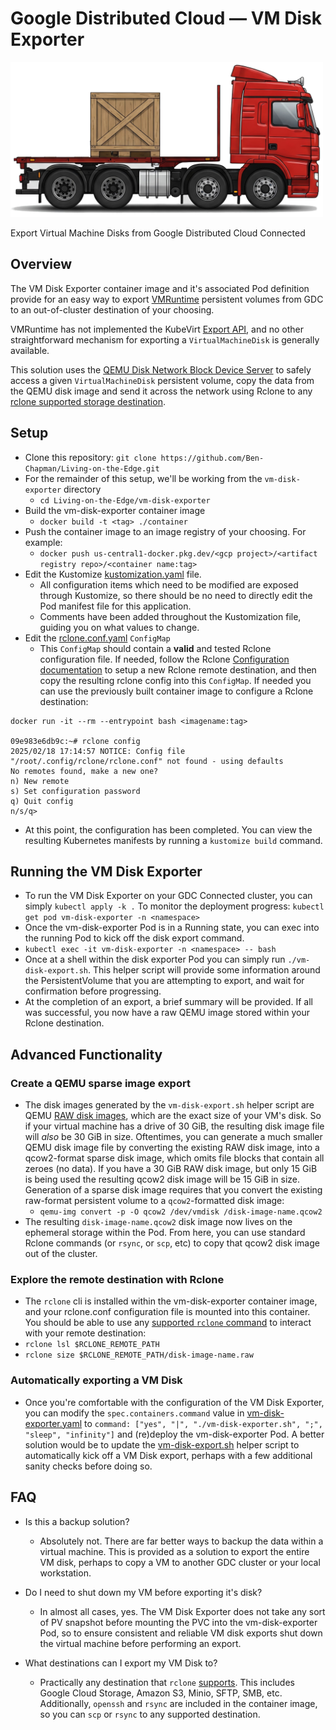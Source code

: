 # Google Distributed Cloud — VM Disk Exporter
<p align="left"><img src="../experimental/img/vm-disk-exporter.png" alt="A side-profile illustration of a lorrie with a flatbed trailer. The lorrie is hauling a wooden container."  width="500px"></p>
Export Virtual Machine Disks from Google Distributed Cloud Connected 

## Overview

The VM Disk Exporter container image and it's associated Pod definition provide for an easy way to export [VMRuntime](https://cloud.google.com/kubernetes-engine/distributed-cloud/bare-metal/docs/vm-runtime/overview) persistent volumes from GDC to an out-of-cluster destination of your choosing. 

VMRuntime has not implemented the KubeVirt [Export API](https://kubevirt.io/user-guide/storage/export_api/), and no other straightforward mechanism for exporting a `VirtualMachineDisk` is generally available.

This solution uses the [QEMU Disk Network Block Device Server](https://www.qemu.org/docs/master/tools/qemu-nbd.html) to safely access a given `VirtualMachineDisk` persistent volume, copy the data from the QEMU disk image and send it across the network using Rclone to any [rclone supported storage destination](https://rclone.org/overview/).

## Setup
- Clone this repository: `git clone https://github.com/Ben-Chapman/Living-on-the-Edge.git`
- For the remainder of this setup, we'll be working from the `vm-disk-exporter` directory
  - `cd Living-on-the-Edge/vm-disk-exporter`
- Build the vm-disk-exporter container image
  - `docker build -t <tag> ./container`
- Push the container image to an image registry of your choosing. For example:
  - `docker push us-central1-docker.pkg.dev/<gcp project>/<artifact registry repo>/<container name:tag>`
- Edit the Kustomize [kustomization.yaml](kustomization.yaml) file.
  - All configuration items which need to be modified are exposed through Kustomize, so there should be no need to directly edit the Pod manifest file for this application.
  - Comments have been added throughout the Kustomization file, guiding you on what values to change.
- Edit the [rclone.conf.yaml](rclone.conf.yaml) `ConfigMap`
  - This `ConfigMap` should contain a **valid** and tested Rclone configuration file. If needed, follow the Rclone [Configuration documentation](https://rclone.org/docs/#configure) to setup a new Rclone remote destination, and then copy the resulting rclone config into this `ConfigMap`. If needed you can use the previously built container image to configure a Rclone destination:
```
docker run -it --rm --entrypoint bash <imagename:tag>

09e983e6db9c:~# rclone config
2025/02/18 17:14:57 NOTICE: Config file "/root/.config/rclone/rclone.conf" not found - using defaults
No remotes found, make a new one?
n) New remote
s) Set configuration password
q) Quit config
n/s/q>
```
- At this point, the configuration has been completed. You can view the resulting Kubernetes manifests by running a `kustomize build` command.


## Running the VM Disk Exporter
- To run the VM Disk Exporter on your GDC Connected cluster, you can simply `kubectl apply -k .` To monitor the deployment progress: `kubectl get pod vm-disk-exporter -n <namespace>`
- Once the vm-disk-exporter Pod is in a Running state, you can exec into the running Pod to kick off the disk export command.
-   `kubectl exec -it vm-disk-exporter -n <namespace> -- bash`
-   Once at a shell within the disk exporter Pod you can simply run `./vm-disk-export.sh`. This helper script will provide some information around the PersistentVolume that you are attempting to export, and wait for confirmation before progressing.
-   At the completion of an export, a brief summary will be provided. If all was successful, you now have a raw QEMU image stored within your Rclone destination.

## Advanced Functionality
### Create a QEMU sparse image export
- The disk images generated by the `vm-disk-export.sh` helper script are QEMU [RAW disk images](https://qemu-project.gitlab.io/qemu/system/images.html#cmdoption-image-formats-arg-raw), which are the exact size of your VM's disk. So if your virtual machine has a drive of 30 GiB, the resulting disk image file will *also* be 30 GiB in size. Oftentimes, you can generate a much smaller QEMU disk image file by converting the existing RAW disk image, into a qcow2-format sparse disk image, which omits file blocks that contain all zeroes (no data). If you have a 30 GiB RAW disk image, but only 15 GiB is being used the resulting qcow2 disk image will be 15 GiB in size.
Generation of a sparse disk image requires that you convert the existing raw-format persistent volume to a `qcow2`-formatted disk image:
  - `qemu-img convert -p -O qcow2 /dev/vmdisk /disk-image-name.qcow2`
- The resulting `disk-image-name.qcow2` disk image now lives on the ephemeral storage within the Pod. From here, you can use standard Rclone commands (or `rsync`, or `scp`, etc) to copy that qcow2 disk image out of the cluster.

### Explore the remote destination with Rclone
- The `rclone` cli is installed within the vm-disk-exporter container image, and your rclone.conf configuration file is mounted into this container. You should be able to use any [supported `rclone` command](https://rclone.org/docs/) to interact with your remote destination:
- `rclone lsl $RCLONE_REMOTE_PATH`
- `rclone size $RCLONE_REMOTE_PATH/disk-image-name.raw`

### Automatically exporting a VM Disk
- Once you're comfortable with the configuration of the VM Disk Exporter, you can modify the `spec.containers.command` value in [vm-disk-exporter.yaml](vm-disk-exporter.yaml) to `command: ["yes", "|", "./vm-disk-exporter.sh", ";", "sleep", "infinity"]` and (re)deploy the vm-disk-exporter Pod. A better solution would be to update the [vm-disk-export.sh](container/files/vm-disk-export.sh) helper script to automatically kick off a VM Disk export, perhaps with a few additional sanity checks before doing so.
  
## FAQ
- Is this a backup solution?
  - Absolutely not. There are far better ways to backup the data within a virtual machine. This is provided as a solution to export the entire VM disk, perhaps to copy a VM to another GDC cluster or your local workstation.
    
- Do I need to shut down my VM before exporting it's disk?
  - In almost all cases, yes. The VM Disk Exporter does not take any sort of PV snapshot before mounting the PVC into the vm-disk-exporter Pod, so to ensure consistent and reliable VM disk exports shut down the virtual machine before performing an export.
    
- What destinations can I export my VM Disk to?
  - Practically any destination that `rclone` [supports](https://rclone.org/overview/). This includes Google Cloud Storage, Amazon S3, Minio, SFTP, SMB, etc. Additionally, `openssh` and `rsync` are included in the container image, so you can `scp` or `rsync` to any supported destination.
